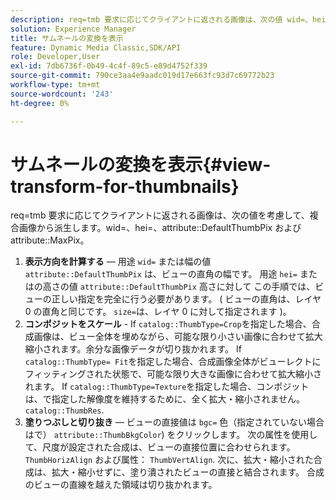 ```yaml
---
description: req=tmb 要求に応じてクライアントに返される画像は、次の値 wid=、hei=、attribute DefaultThumbPix および attribute MaxPix を考慮して、複合画像から派生されます。
solution: Experience Manager
title: サムネールの変換を表示
feature: Dynamic Media Classic,SDK/API
role: Developer,User
exl-id: 7db6736f-0b49-4c4f-89c5-e89d4752f339
source-git-commit: 790ce3aa4e9aadc019d17e663fc93d7c69772b23
workflow-type: tm+mt
source-wordcount: '243'
ht-degree: 0%

---
```


# サムネールの変換を表示{#view-transform-for-thumbnails}

req=tmb 要求に応じてクライアントに返される画像は、次の値を考慮して、複合画像から派生します。wid=、hei=、attribute::DefaultThumbPix および attribute::MaxPix。

1. **表示方向を計算する**  — 用途 `wid=` または幅の値 `attribute::DefaultThumbPix` は、ビューの直角の幅です。 用途 `hei=` またはの高さの値 `attribute::DefaultThumbPix` 高さに対して この手順では、ビューの正しい指定を完全に行う必要があります。 ( ビューの直角は、レイヤ 0 の直角と同じです。 `size=`は、レイヤ 0 に対して指定されます )。
1. **コンポジットをスケール** - If `catalog::ThumbType=Crop`を指定した場合、合成画像は、ビュー全体を埋めながら、可能な限り小さい画像に合わせて拡大縮小されます。余分な画像データが切り抜かれます。 If `catalog::ThumbType= Fit`を指定した場合、合成画像全体がビューレクトにフィッティングされた状態で、可能な限り大きな画像に合わせて拡大縮小されます。 If `catalog::ThumbType=Texture`を指定した場合、コンポジットは、で指定した解像度を維持するために、全く拡大・縮小されません。 `catalog::ThumbRes`.
1. **塗りつぶしと切り抜き**  — ビューの直接値は `bgc=` 色（指定されていない場合はで） `attribute::ThumbBkgColor`) をクリックします。 次の属性を使用して、尺度が設定された合成は、ビューの直接位置に合わせられます。 `ThumbHorizAlign` および属性： `ThumbVertAlign`. 次に、拡大・縮小された合成は、拡大・縮小せずに、塗り潰されたビューの直接と結合されます。 合成のビューの直線を越えた領域は切り抜かれます。
